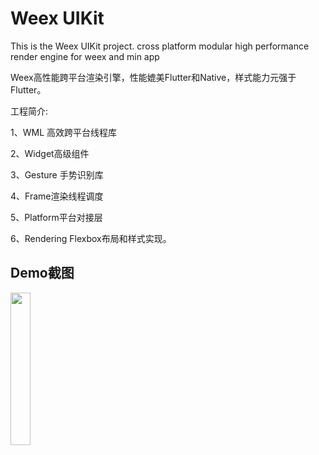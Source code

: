 # Weex UIKit
This is the Weex UIKit project. cross platform modular high performance render engine for weex and min app


Weex高性能跨平台渲染引擎，性能媲美Flutter和Native，样式能力元强于Flutter。 

工程简介:

  1、WML 高效跨平台线程库
  
  2、Widget高级组件
  
  3、Gesture 手势识别库 
  
  4、Frame渲染线程调度
  
  5、Platform平台对接层
  
  6、Rendering Flexbox布局和样式实现。
  
  
  ## Demo截图
  
  <img src="https://raw.githubusercontent.com/gubaojian/weexuikit/master/doc/weex_uikit_preview.jpg" width="25%" height="25%" /> 
